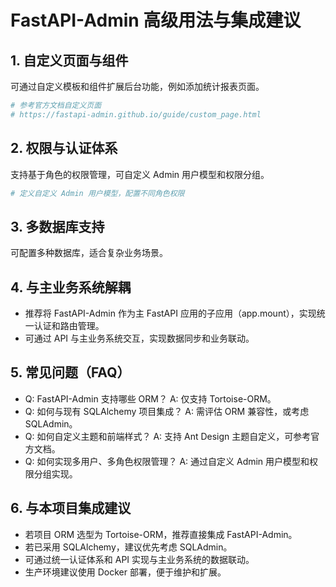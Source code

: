 # FastAPI-Admin 高级用法与集成建议

## 1. 自定义页面与组件
可通过自定义模板和组件扩展后台功能，例如添加统计报表页面。

```python
# 参考官方文档自定义页面
# https://fastapi-admin.github.io/guide/custom_page.html
```

## 2. 权限与认证体系
支持基于角色的权限管理，可自定义 Admin 用户模型和权限分组。

```python
# 定义自定义 Admin 用户模型，配置不同角色权限
```

## 3. 多数据库支持
可配置多种数据库，适合复杂业务场景。

## 4. 与主业务系统解耦
- 推荐将 FastAPI-Admin 作为主 FastAPI 应用的子应用（app.mount），实现统一认证和路由管理。
- 可通过 API 与主业务系统交互，实现数据同步和业务联动。

## 5. 常见问题（FAQ）
- Q: FastAPI-Admin 支持哪些 ORM？
  A: 仅支持 Tortoise-ORM。
- Q: 如何与现有 SQLAlchemy 项目集成？
  A: 需评估 ORM 兼容性，或考虑 SQLAdmin。
- Q: 如何自定义主题和前端样式？
  A: 支持 Ant Design 主题自定义，可参考官方文档。
- Q: 如何实现多用户、多角色权限管理？
  A: 通过自定义 Admin 用户模型和权限分组实现。

## 6. 与本项目集成建议
- 若项目 ORM 选型为 Tortoise-ORM，推荐直接集成 FastAPI-Admin。
- 若已采用 SQLAlchemy，建议优先考虑 SQLAdmin。
- 可通过统一认证体系和 API 实现与主业务系统的数据联动。
- 生产环境建议使用 Docker 部署，便于维护和扩展。 